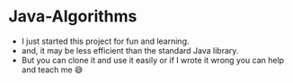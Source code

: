 # Java-Algorithms

* I just started this project for fun and learning.
* and, it may be less efficient than the standard Java library. 
* But you can clone it and use it easily or if I wrote it wrong you can help and teach me 😅